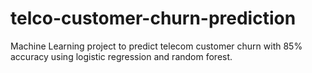 # telco-customer-churn-prediction
Machine Learning project to predict telecom customer churn with 85% accuracy using logistic regression and random forest.
